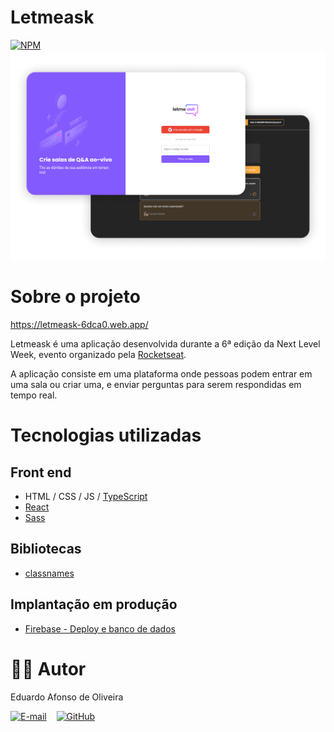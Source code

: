 # Letmeask
[![NPM](https://img.shields.io/npm/l/react)](https://github.com/EduardoAlphonse/letmeask/blob/main/LICENSE)
![Letmeask](https://github.com/EduardoAlphonse/assets/blob/main/nlw6-letmeask/letmeask-preview.png?raw=true)

# Sobre o projeto

https://letmeask-6dca0.web.app/

Letmeask é uma aplicação desenvolvida durante a 6ª edição da Next Level Week, evento organizado pela [Rocketseat](https://rocketseat.com.br/ "Site da Rocketseat").

A aplicação consiste em uma plataforma onde pessoas podem entrar em uma sala ou criar uma, e enviar perguntas para serem respondidas em tempo real.

# Tecnologias utilizadas
## Front end
- HTML / CSS / JS / [TypeScript](https://www.typescriptlang.org/)
- [React](https://pt-br.reactjs.org/)
- [Sass](https://sass-lang.com/)
## Bibliotecas
- [classnames](https://www.npmjs.com/package/classnames)
## Implantação em produção
- [Firebase - Deploy e banco de dados](https://firebase.google.com/?hl=pt)

# :man_technologist: Autor

Eduardo Afonso de Oliveira

[![E-mail](https://raw.githubusercontent.com/eduzrdo/assets/4a88a1195b5fe2313b27f63a800d2b1dd8ff67ab/icons/mail.svg)](mailto:eduardoliveira.dev@gmail.com)
&nbsp;&nbsp;
[![GitHub](https://raw.githubusercontent.com/eduzrdo/assets/8cb8aa7fa73dd6fed3e2a450071cc3e8c349f02d/icons/github.svg)](https://github.com/eduzrdo)
